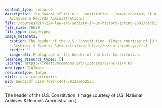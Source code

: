 ```yaml
---
content_type: resource
description: The header of the U.S. Constitution. (Image courtesy of U.S. National
  Archives & Records Administration.)
file: /courses/21h-224-law-and-society-in-us-history-spring-2003/6edb13df31207d8bc4cf3812a6ab2533_21h-224s03.jpg
file_size: 76629
file_type: image/jpeg
image_metadata:
  caption: The header of the U.S. Constitution. (Image courtesy of [U.S. National
    Archives & Records Administration](http://www.archives.gov/).)
  credit: ''
  image-alt: Photograph of the header of the U.S. Constitution.
learning_resource_types: []
license: https://creativecommons.org/licenses/by-nc-sa/4.0/
ocw_type: OCWImage
resourcetype: Image
title: U.S. Constitution
uid: 6edb13df-3120-7d8b-c4cf-3812a6ab2533
---
```

The header of the U.S. Constitution. (Image courtesy of U.S. National Archives & Records Administration.)